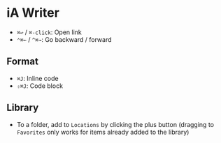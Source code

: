 # iA Writer

- `⌘↩` / `⌘-click`: Open link
- `⌃⌘←` / `^⌘→`: Go backward / forward

## Format

- `⌘J`: Inline code
- `⇧⌘J`: Code block

## Library

- To a folder, add to `Locations` by clicking the plus button (dragging to `Favorites` only works for items already added to the library)
